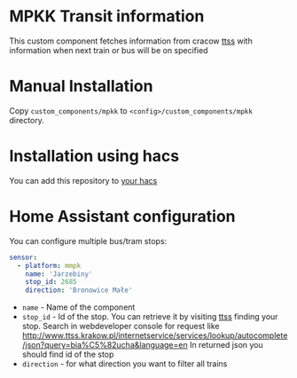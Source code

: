 # MPKK Transit information

This custom component fetches information from cracow [ttss](http://www.ttss.krakow.pl/) with information when next train or bus will be on specified

# Manual Installation

Copy `custom_components/mpkk` to `<config>/custom_components/mpkk` directory.

# Installation using hacs

You can add this repository to [your hacs](https://hacs.xyz/)

# Home Assistant configuration

You can configure multiple bus/tram stops:

``` YAML
sensor:
  - platform: mmpk
    name: 'Jarzebiny'
    stop_id: 2685
    direction: 'Bronowice Małe'
```

* `name` - Name of the component
* `stop_id` - Id of the stop. You can retrieve it by visiting [ttss](http://www.ttss.krakow.pl/) finding your stop. Search in webdeveloper console for request like http://www.ttss.krakow.pl/internetservice/services/lookup/autocomplete/json?query=bia%C5%82ucha&language=en In returned json you should find id of the stop
* `direction` - for what direction you want to filter all trains
